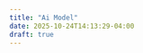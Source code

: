 ```yaml
---
title: "Ai Model"
date: 2025-10-24T14:13:29-04:00
draft: true
---
```


<!-- sources for the AI Model single-page application are generated from the /svelte/experimental-ai-model folder, then copied here. -->
<!-- the timestamp shortcode is appended as a cache buster -->
<script type="module" src="ai-model.js?t={{% timestamp %}}"></script>
<link rel="stylesheet" href="ai-model.css?t={{% timestamp %}}">
<div id="app"></div>